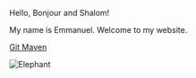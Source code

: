 Hello, Bonjour and Shalom!

My name is Emmanuel. Welcome to my website.

[Git Maven](https://git.code-maven.com/creating-a-website-on-github-pages-using-markdown#creating-a-website-on-github-pages-using-markdown)

![Elephant](https://www.google.com/imgres?q=elephant&imgurl=https%3A%2F%2Fi.natgeofe.com%2Fk%2Fe7ba8001-23ac-457f-aedb-abd5f2fdda62%2Fmoms5_4x3.png&imgrefurl=https%3A%2F%2Fkids.nationalgeographic.com%2Fanimals%2Fmammals%2Ffacts%2Fafrican-elephant&docid=bLec_VKUgXgipM&tbnid=rL_cpJWSquFOaM&vet=12ahUKEwiLgLHF47mMAxXJgP0HHYbMOTkQM3oECBcQAA..i&w=3072&h=2305&hcb=2&ved=2ahUKEwiLgLHF47mMAxXJgP0HHYbMOTkQM3oECBcQAA)
